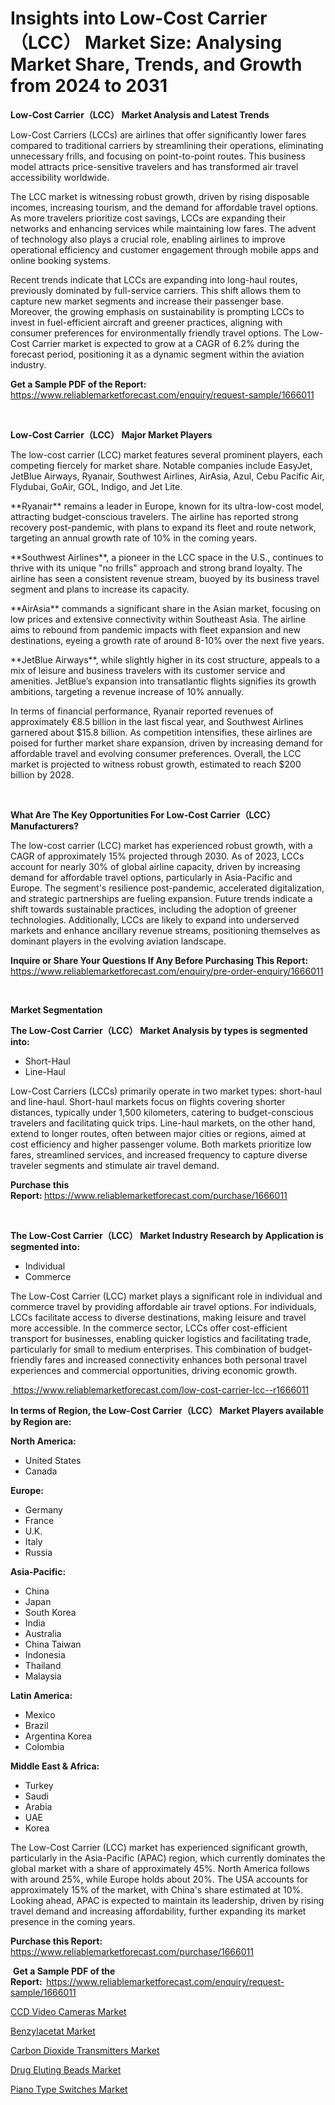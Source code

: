 <p><h1>Insights into Low-Cost Carrier（LCC） Market Size: Analysing Market Share, Trends, and Growth from 2024 to 2031</h1></p><p><strong>Low-Cost Carrier（LCC） Market Analysis and Latest Trends</strong></p>
<p><p>Low-Cost Carriers (LCCs) are airlines that offer significantly lower fares compared to traditional carriers by streamlining their operations, eliminating unnecessary frills, and focusing on point-to-point routes. This business model attracts price-sensitive travelers and has transformed air travel accessibility worldwide.</p><p>The LCC market is witnessing robust growth, driven by rising disposable incomes, increasing tourism, and the demand for affordable travel options. As more travelers prioritize cost savings, LCCs are expanding their networks and enhancing services while maintaining low fares. The advent of technology also plays a crucial role, enabling airlines to improve operational efficiency and customer engagement through mobile apps and online booking systems.</p><p>Recent trends indicate that LCCs are expanding into long-haul routes, previously dominated by full-service carriers. This shift allows them to capture new market segments and increase their passenger base. Moreover, the growing emphasis on sustainability is prompting LCCs to invest in fuel-efficient aircraft and greener practices, aligning with consumer preferences for environmentally friendly travel options. The Low-Cost Carrier market is expected to grow at a CAGR of 6.2% during the forecast period, positioning it as a dynamic segment within the aviation industry.</p></p>
<p><strong>Get a Sample PDF of the Report:&nbsp;</strong> <a href="https://www.reliablemarketforecast.com/enquiry/request-sample/1666011?utm_campaign=1127&utm_medium=2&utm_source=Github&utm_content=ia&utm_term=29092024&utm_id=low-cost-carrierlcc">https://www.reliablemarketforecast.com/enquiry/request-sample/1666011</a></p>
<p>&nbsp;</p>
<p><strong>Low-Cost Carrier（LCC） Major Market Players</strong></p>
<p><p>The low-cost carrier (LCC) market features several prominent players, each competing fiercely for market share. Notable companies include EasyJet, JetBlue Airways, Ryanair, Southwest Airlines, AirAsia, Azul, Cebu Pacific Air, Flydubai, GoAir, GOL, Indigo, and Jet Lite.</p><p>**Ryanair** remains a leader in Europe, known for its ultra-low-cost model, attracting budget-conscious travelers. The airline has reported strong recovery post-pandemic, with plans to expand its fleet and route network, targeting an annual growth rate of 10% in the coming years.</p><p>**Southwest Airlines**, a pioneer in the LCC space in the U.S., continues to thrive with its unique "no frills" approach and strong brand loyalty. The airline has seen a consistent revenue stream, buoyed by its business travel segment and plans to increase its capacity.</p><p>**AirAsia** commands a significant share in the Asian market, focusing on low prices and extensive connectivity within Southeast Asia. The airline aims to rebound from pandemic impacts with fleet expansion and new destinations, eyeing a growth rate of around 8-10% over the next five years.</p><p>**JetBlue Airways**, while slightly higher in its cost structure, appeals to a mix of leisure and business travelers with its customer service and amenities. JetBlue’s expansion into transatlantic flights signifies its growth ambitions, targeting a revenue increase of 10% annually.</p><p>In terms of financial performance, Ryanair reported revenues of approximately €8.5 billion in the last fiscal year, and Southwest Airlines garnered about $15.8 billion. As competition intensifies, these airlines are poised for further market share expansion, driven by increasing demand for affordable travel and evolving consumer preferences. Overall, the LCC market is projected to witness robust growth, estimated to reach $200 billion by 2028.</p></p>
<p>&nbsp;</p>
<p><strong>What Are The Key Opportunities For Low-Cost Carrier（LCC） Manufacturers?</strong></p>
<p><p>The low-cost carrier (LCC) market has experienced robust growth, with a CAGR of approximately 15% projected through 2030. As of 2023, LCCs account for nearly 30% of global airline capacity, driven by increasing demand for affordable travel options, particularly in Asia-Pacific and Europe. The segment's resilience post-pandemic, accelerated digitalization, and strategic partnerships are fueling expansion. Future trends indicate a shift towards sustainable practices, including the adoption of greener technologies. Additionally, LCCs are likely to expand into underserved markets and enhance ancillary revenue streams, positioning themselves as dominant players in the evolving aviation landscape.</p></p>
<p><strong>Inquire or Share Your Questions If Any Before Purchasing This Report:</strong> <a href="https://www.reliablemarketforecast.com/enquiry/pre-order-enquiry/1666011?utm_campaign=1127&utm_medium=2&utm_source=Github&utm_content=ia&utm_term=29092024&utm_id=low-cost-carrierlcc">https://www.reliablemarketforecast.com/enquiry/pre-order-enquiry/1666011</a></p>
<p>&nbsp;</p>
<p><strong>Market Segmentation</strong></p>
<p><strong>The Low-Cost Carrier（LCC） Market Analysis by types is segmented into:</strong></p>
<p><ul><li>Short-Haul</li><li>Line-Haul</li></ul></p>
<p><p>Low-Cost Carriers (LCCs) primarily operate in two market types: short-haul and line-haul. Short-haul markets focus on flights covering shorter distances, typically under 1,500 kilometers, catering to budget-conscious travelers and facilitating quick trips. Line-haul markets, on the other hand, extend to longer routes, often between major cities or regions, aimed at cost efficiency and higher passenger volume. Both markets prioritize low fares, streamlined services, and increased frequency to capture diverse traveler segments and stimulate air travel demand.</p></p>
<p><strong>Purchase this Report:&nbsp;</strong><a href="https://www.reliablemarketforecast.com/purchase/1666011?utm_campaign=1127&utm_medium=2&utm_source=Github&utm_content=ia&utm_term=29092024&utm_id=low-cost-carrierlcc">https://www.reliablemarketforecast.com/purchase/1666011</a></p>
<p>&nbsp;</p>
<p><strong>The Low-Cost Carrier（LCC） Market Industry Research by Application is segmented into:</strong></p>
<p><ul><li>Individual</li><li>Commerce</li></ul></p>
<p><p>The Low-Cost Carrier (LCC) market plays a significant role in individual and commerce travel by providing affordable air travel options. For individuals, LCCs facilitate access to diverse destinations, making leisure and travel more accessible. In the commerce sector, LCCs offer cost-efficient transport for businesses, enabling quicker logistics and facilitating trade, particularly for small to medium enterprises. This combination of budget-friendly fares and increased connectivity enhances both personal travel experiences and commercial opportunities, driving economic growth.</p></p>
<p><a href="https://www.reliablemarketforecast.com/low-cost-carrier-lcc--r1666011?utm_campaign=1127&utm_medium=2&utm_source=Github&utm_content=ia&utm_term=29092024&utm_id=low-cost-carrierlcc">&nbsp;https://www.reliablemarketforecast.com/low-cost-carrier-lcc--r1666011</a></p>
<p><strong>In terms of Region, the Low-Cost Carrier（LCC） Market Players available by Region are:</strong></p>
<p>
    <p> <strong> North America: </strong>
        <ul>
            <li>United States</li>
            <li>Canada</li>
        </ul>
        </p> 
    <p> <strong> Europe: </strong>
        <ul>
            <li>Germany</li>
            <li>France</li>
            <li>U.K.</li>
            <li>Italy</li>
            <li>Russia</li>
        </ul>
        </p> 
    <p> <strong> Asia-Pacific: </strong>
        <ul>
            <li>China</li>
            <li>Japan</li>
            <li>South Korea</li>
            <li>India</li>
            <li>Australia</li>
            <li>China Taiwan</li>
            <li>Indonesia</li>
            <li>Thailand</li>
            <li>Malaysia</li>
        </ul>
        </p> 
    <p> <strong> Latin America: </strong>
        <ul>
            <li>Mexico</li>
            <li>Brazil</li>
            <li>Argentina Korea</li>
            <li>Colombia</li>
        </ul>
        </p> 
    <p> <strong> Middle East & Africa: </strong>
        <ul>
            <li>Turkey</li>
            <li>Saudi</li>
            <li>Arabia</li>
            <li>UAE</li>
            <li>Korea</li>
        </ul>
    </p>
    </p>
<p><p>The Low-Cost Carrier (LCC) market has experienced significant growth, particularly in the Asia-Pacific (APAC) region, which currently dominates the global market with a share of approximately 45%. North America follows with around 25%, while Europe holds about 20%. The USA accounts for approximately 15% of the market, with China's share estimated at 10%. Looking ahead, APAC is expected to maintain its leadership, driven by rising travel demand and increasing affordability, further expanding its market presence in the coming years.</p></p>
<p><strong>Purchase this Report: </strong><a href="https://www.reliablemarketforecast.com/purchase/1666011?utm_campaign=1127&utm_medium=2&utm_source=Github&utm_content=ia&utm_term=29092024&utm_id=low-cost-carrierlcc">https://www.reliablemarketforecast.com/purchase/1666011</a></p>
<p>&nbsp;<strong>Get a Sample PDF of the Report:&nbsp;&nbsp;</strong><a href="https://www.reliablemarketforecast.com/enquiry/request-sample/1666011?utm_campaign=1127&utm_medium=2&utm_source=Github&utm_content=ia&utm_term=29092024&utm_id=low-cost-carrierlcc">https://www.reliablemarketforecast.com/enquiry/request-sample/1666011</a></p>
<p><strong></strong></p>
<p><p><a href="https://issuu.com/reportprime-2/docs/ccd-video-cameras-market-size-2030._52706082d3cc26?utm_campaign=1127&utm_medium=2&utm_source=Github&utm_content=ia&utm_term=29092024&utm_id=low-cost-carrierlcc">CCD Video Cameras Market</a></p><p><a href="https://www.linkedin.com/pulse/benzylacetat-market-trends-focusing-insight-forecast-analysis-ijhcc?utm_campaign=1127&utm_medium=2&utm_source=Github&utm_content=ia&utm_term=29092024&utm_id=low-cost-carrierlcc">Benzylacetat Market</a></p><p><a href="https://issuu.com/reportprime-2/docs/carbon-dioxide-transmitters-market-_6e393c31594f38?utm_campaign=1127&utm_medium=2&utm_source=Github&utm_content=ia&utm_term=29092024&utm_id=low-cost-carrierlcc">Carbon Dioxide Transmitters Market</a></p><p><a href="https://github.com/AlesiaDushku485/Market-Research-Report-List-1/blob/main/drug-eluting-beads-market.md?utm_campaign=1127&utm_medium=2&utm_source=Github&utm_content=ia&utm_term=29092024&utm_id=low-cost-carrierlcc">Drug Eluting Beads Market</a></p><p><a href="https://www.linkedin.com/pulse/global-market-pulse-trends-growth-analysis-piano-type-switches-3gnlf?utm_campaign=1127&utm_medium=2&utm_source=Github&utm_content=ia&utm_term=29092024&utm_id=low-cost-carrierlcc">Piano Type Switches Market</a></p></p>